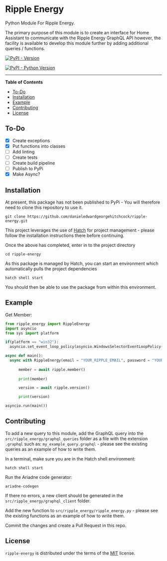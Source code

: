 # Ripple Energy

Python Module For Ripple Energy.

The primary purpose of this module is to create an interface for Home Assistant to communicate with the Ripple Energy GraphQL API however, the facility is available to develop this module further by adding additional queries / functions.

[![PyPI - Version](https://img.shields.io/pypi/v/ripple-energy.svg)](https://pypi.org/project/ripple-energy)

[![PyPI - Python Version](https://img.shields.io/pypi/pyversions/ripple-energy.svg)](https://pypi.org/project/ripple-energy)

-----

**Table of Contents**

 - [To-Do](#to-do)  
 - [Installation](#installation)
 - [Example](#example)
 - [Contributing](#contributing)
 - [License](#license)

## To-Do

 - [x] Create exceptions
 - [x] Put functions into classes
 - [ ] Add linting
 - [ ] Create tests
 - [ ] Create build pipeline 
 - [ ] Publish to PyPi 
 - [x] Make Async?

## Installation

At present, this package has not been published to PyPi - You will therefore need to clone this repository to use it.  

```console
git clone https://github.com/danieledwardgeorgehitchcock/ripple-energy.git
```
This project leverages the use of [Hatch](https://hatch.pypa.io/latest/) for project management - please follow the installation instructions there before continuing.

Once the above has completed, enter in to the project directory

```console
cd ripple-energy
```
As this package is managed by Hatch, you can start an environment which automatically pulls the project dependencies
  
```console
hatch shell start
```

You should then be able to use the package from within this environment.

## Example

Get Member:
  ```python
from ripple_energy import RippleEnergy
import asyncio
from sys import platform

if(platform == "win32"):
    asyncio.set_event_loop_policy(asyncio.WindowsSelectorEventLoopPolicy()) #Avoid event loop selector policy error in Windows 

async def main():
    async with RippleEnergy(email = "YOUR_RIPPLE_EMAIL", password = "YOUR_RIPPLE_PASSWORD") as ripple:
        
        member = await ripple.member()
        
        print(member)

        version = await ripple.version()

        print(version)

asyncio.run(main())
```

## Contributing

To add a new query to this module, add the GraphQL query into the `src/ripple_energy/graphql_queries` folder as a file with the extension `.graphql` such as: `my_example_query.graphql` - please see the existing queries as an example of how to write them.

In a terminal, make sure you are in the Hatch shell environment:

```console
hatch shell start
```

Run the Ariadne code generator:

```console
ariadne-codegen
```

If there no errors, a new client should be generated in the `src/ripple_energy/graphql_client` folder.

Add the new function to `src/ripple_energy/ripple_energy.py` - please see the existing functions as an example of how to write them.

Commit the changes and create a Pull Request in this repo.

## License

`ripple-energy` is distributed under the terms of the [MIT](https://spdx.org/licenses/MIT.html) license.